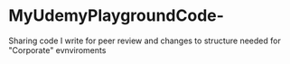 # MyUdemyPlaygroundCode-
Sharing code I write for peer review and changes to structure needed for "Corporate" evnviroments

